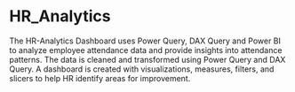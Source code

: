 # HR_Analytics
The HR-Analytics Dashboard uses Power Query, DAX Query and Power BI to analyze employee attendance data and provide insights into attendance patterns. The data is cleaned and transformed using Power Query and DAX Query. A dashboard is created with visualizations, measures, filters, and slicers to help HR identify areas for improvement.
